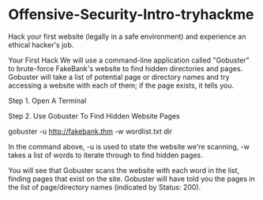 # Offensive-Security-Intro-tryhackme
Hack your first website (legally in a safe environment) and experience an ethical hacker's job.

Your First Hack
We will use a command-line application called "Gobuster" to brute-force FakeBank's website to find hidden directories and pages. Gobuster will take a list of potential page or directory names and try accessing a website with each of them; if the page exists, it tells you.

Step 1. Open A Terminal

Step 2. Use Gobuster To Find Hidden Website Pages

gobuster -u http://fakebank.thm -w wordlist.txt dir

In the command above, -u is used to state the website we're scanning, -w takes a list of words to iterate through to find hidden pages.

You will see that Gobuster scans the website with each word in the list, finding pages that exist on the site. Gobuster will have told you the pages in the list of page/directory names (indicated by Status: 200).

